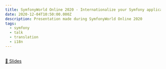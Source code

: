 ```yaml
---
title: SymfonyWorld Online 2020 - Internationalize your Symfony application
date: 2020-12-04T10:50:00.000Z
description: Presentation made during SymfonyWorld Online 2020
tags:
  - symfony
  - talk
  - translation
  - i18n
---
```

<br>
<a href="https://docs.google.com/presentation/d/1Zz5Oxa-6jedobK4jOhuQ9ggTyVTtGcEP3Un_y0LdBoM/">
    💬 Slides
</a>
